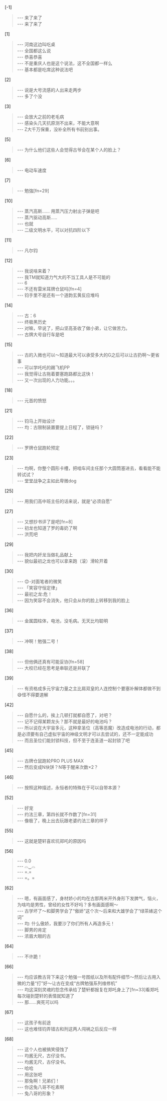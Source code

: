 
[-1] 
>--- 来了来了<br>
>--- 来了来了<br>

[1] 
>--- 河南这边叫吃桌<br>
>--- 全国都这么说<br>
>--- 恭喜恭喜<br>
>--- 不是重庆人也是这个说法，这不全国都一样么<br>
>--- 基本都是吃席这种说法吧<br>

[2] 
>--- 说是大号流感的人出来走两步<br>
>--- 多了个没<br>

[3] 
>--- 会放大之前的老毛病<br>
>--- 感染头几天抗原测不出来，不能大意啊<br>
>--- Z大千万保重，没补全所有书前别出事。<br>

[5] 
>--- 为什么他们这些人会觉得古爷会在某个人的脸上？<br>

[6] 
>--- 电动车速度<br>

[7] 
>--- 勉強[fn=29]<br>

[10] 
>--- 蒸汽高斯…… 用蒸汽压力射出子弹是吧<br>
>--- 蒸汽驱动高斯.....<br>
>--- 也就<br>
>--- 二级文明水平，可以对抗四阶以下<br>

[11] 
>--- 凡尔钧<br>

[12] 
>--- 我说啥来着？<br>
>--- 我TM就知道力气大的不当工具人是不可能的<br>
>--- 6<br>
>--- 不还有雷米耳牌仓鼠吗[fn=4]<br>
>--- 钧手里不是还有一个道韵玄黄反应堆吗<br>

[14] 
>--- 古：6<br>
>--- 终极黑历史<br>
>--- 对嘛，早说了，把山坚高圣收了做小弟，让它做苦力。<br>
>--- 古牌大号自行车是吧<br>

[15] 
>--- 古的入微也可以～知道最大可以承受多大的G之后可以让古扔啊～更省事<br>
>--- 可以学吒吒的踢飞机PP<br>
>--- 我觉得让古拖着要塞跑路都比这快！<br>
>--- 又一次出现的人力功能。。。<br>

[18] 
>--- 元首的愤怒<br>

[21] 
>--- 钧马上开始设计<br>
>--- 均：古限制装置要提上日程了，锁链吗？<br>

[22] 
>--- 罗牌仓鼠跑轮预定<br>

[23] 
>--- 均啊，你整个圆形卡槽，把咱车间主任那个大圆筒塞进去，看看能不能转试试？<br>
>--- 堂堂战争之主如此卑微dog<br>

[25] 
>--- 用我们高中班主任的话来说，就是“必须自愿”<br>

[27] 
>--- 又想抄书评了是吧[fn=8]<br>
>--- 初龙也知道了罗的毒奶了啊<br>
>--- 洪荒吧<br>

[29] 
>--- 我把内奸龙当做礼品献上<br>
>--- 貌似最初之龙也可以拿来跑（滚）滑轮开着<br>

[30] 
>--- 😊-对面笔者的微笑<br>
>--- 「笑容守恒定律」<br>
>--- 最初之龙:危！<br>
>--- 因为笑容不会消失，他只会从你的脸上转移到我的脸上<br>

[36] 
>--- 金属圆柱体，电池，没毛病。无天比均聪明<br>

[37] 
>--- 冲啊！勉强二号！<br>

[38] 
>--- 但他俩还真有可能妥协[fn=58]<br>
>--- 大校已经在思考是串联还是并联了<br>

[39] 
>--- 有资格成多元宇宙力量之主比肩双皇的人连控制个要塞补解体都做不到😅怪不得要道解<br>

[42] 
>--- 自愿什么的，挨上几顿打就都自愿了，对吧？<br>
>--- 记不记得某颗龙头？那不就是最好的电池吗？<br>
>--- 所以说在大宇宙多元，这种拿圣位（高等恶魔）改造成电池的行动，都是必须要有自己虚拟宇宙的神级文明才可以去尝试的，还不一定能成功<br>
>--- 而且圣位们能封锁科技，但不至于连圣道一起封锁了吧<br>

[45] 
>--- 古牌仓鼠跑轮PRO PLUS MAX<br>
>--- 然后变成N块饼？N等于醒来次数×2？<br>

[46] 
>--- 按照这种描述，永恒者的特殊在于可以自带本源？<br>

[52] 
>--- 好宠<br>
>--- 约法三章，第四长就不作数了[fn=31]<br>
>--- 像极了，晚上出去玩跟老婆约法三章的样子<br>

[55] 
>--- 这就是楚轩喜欢坑郑吒的原因吗<br>

[56] 
>--- 0.0<br>
>--- ⌓‿⌓<br>
>--- =.=<br>
>--- =。=<br>

[62] 
>--- 嗯，有画面感了，身材娇小的均在古那两米开外身形下发脾气，恼火，为啥均是男性，曾经的女性不好吗？多有画面感啊～<br>
>--- 古学坏了～和脚男学会了“傲娇”这个次～后来和大雄学会了“绿茶婊这个词”<br>
>--- 均: 什么傲娇，我要沙了你们所有人再造多元！<br>
>--- 脚男的肯定<br>
>--- 浓眉大眼的古<br>

[64] 
>--- 不许跪！<br>

[66] 
>--- 均应该教古背下来这个勉强一号图纸以及所有配件细节～然后让古用入微的力量“打”好～让古在变成“古牌勉强系列维修机”<br>
>--- 均这深刻灵魂的怨念传承给了楚轩都报复在郑吒身上了[fn=33]看郑吒每次碰到楚轩的表情就知道了<br>
>--- 那……爽死可以吗<br>

[67] 
>--- 这孩子有前途<br>
>--- 这也难怪钧弄错古和刑这两人闯祸之后反应一样<br>

[68] 
>--- 这个人也被搞笑侵蚀了<br>
>--- 均酱无尺，古仔没书。<br>
>--- 均酱无尺，古仔没书。<br>
>--- 哈哈<br>
>--- 用这张吧<br>
>--- 那兔啊！兄弟们！<br>
>--- 你这兔八哥不吃素啊<br>
>--- 兔八哥的形象？<br>
